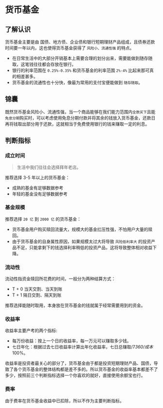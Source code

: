 # 货币基金

## 了解认识

货币基金主要是由 国债、地方债、企业债和银行短期理财产品组成，且债券还款时间要一年以内，这也使得货币基金获得了 `风险小、流通性强` 的特点。

- 在日常生活中的大部分开销基本上需要合理的划分出来，需要能做到随存随取，这笔钱往往都会存放在银行。
- 银行的利率范围在 `0.25%-0.35%` 和货币基金的利率范围 `2%-4%` 比起来那可真的相差甚多。
- 货币基金的流通性也十分快，像最为常用的支付宝便能做到 `随存随取`。

## 锦囊

既然货币基金风险小、流通性强，当一个商品能够在我们能力范围内`全款买下`且能`免息分期`购买时，可以考虑使用免息分期付款并将其余的钱放入货币基金，还款日再将钱取出部分用于还款，这就相当于免费使用银行的钱来赚取一定的利息。

## 判断指标

### 成立时间

> 生活中我们往往会选择拜年老店。

推荐选择 3-5 年以上的货币基金：

- 成熟的基金有足够数据参考
- 年轻的基金没有足够数据参考

### 基金规模

推荐选择 `20 亿` 到 `2000 亿` 的货币基金：

- 货币基金用户购买赎回流量大，规模大的基金扛压性强，不怕用户大量的赎回。
- 由于货币基金的自身属性原因，如果规模太过大将导致 `风险低利率大` 的投资产品不足，只能拿剩下的钱选择利率稍低的投资产品，这将导致整体相对收益下降。

### 流动性

流动性指资金赎回所花费的时间，一般分为两种结算方式：

- T + 0 当天交割、当天到账
- T + 1 隔日交割、隔天到账

推荐选择能随时取用，本身放在货币基金的钱就属于经常需要用到的资金。

### 收益率

收益率主要产考的两个指标:

- 每万份收益：按上一个日的收益率，每一万元可以赚取多少钱。
- 七日年化：根据过去七日收益率计算出年化收益率，七日总赚取/7*360/成本*100%。

收益率是投资者最关心的部分了，货币基金由于都是投资短期理财产品、国债，导致了各个货币基金的整体结构都是差不多的。所以货币基金的收益率基本都差不了多少，按照前三个判断指标选择一个你喜欢的就好，直接使用余额宝也行。

### 费率

由于费率在货币基金收益中已扣除，所以不作为主要判断指标。
